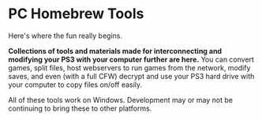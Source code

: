 # PC Homebrew Tools

Here's where the fun really begins.

**Collections of tools and materials made for interconnecting and modifying your PS3 with your computer further are here.** You can convert games, split files, host webservers to run games from the network, modify saves, and even (with a full CFW) decrypt and use your PS3 hard drive with your computer to copy files on/off easily.

All of these tools work on Windows. Development may or may not be continuing to bring these to other platforms.
